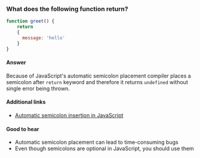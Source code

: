 ### What does the following function return?

```js
function greet() {
    return
    {
      message: 'hello'
    }
}
```

#### Answer

Because of JavaScript's automatic semicolon placement compiler places a semicolon after `return` keyword and therefore it returns `undefined` without single error being thrown.

#### Additional links

* [Automatic semicolon insertion in JavaScript](http://2ality.com/2011/05/semicolon-insertion.html)

#### Good to hear

* Automatic semicolon placement can lead to time-consuming bugs
* Even though semicolons are optional in JavaScript, you should use them


<!-- tags: (javascript) -->
